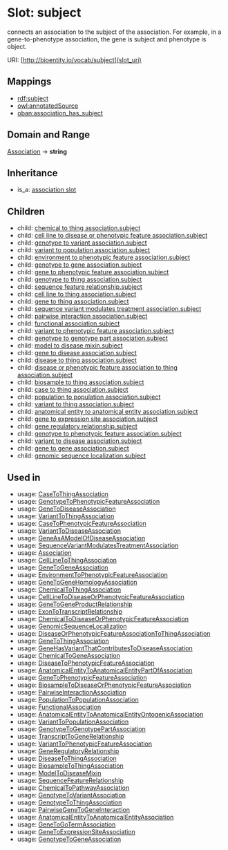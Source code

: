 # Slot: subject


connects an association to the subject of the association. For example, in a gene-to-phenotype association, the gene is subject and phenotype is object.

URI: [http://bioentity.io/vocab/subject](slot_uri)
## Mappings

 * [rdf:subject](http://purl.obolibrary.org/obo/rdf_subject)
 * [owl:annotatedSource](http://purl.obolibrary.org/obo/owl_annotatedSource)
 * [oban:association_has_subject](http://purl.obolibrary.org/obo/oban_association_has_subject)
## Domain and Range

[Association](Association.md) -> **string**
## Inheritance

 *  is_a: [association slot](association_slot.md)
## Children

 *  child: [chemical to thing association.subject](chemical_to_thing_association_subject.md)
 *  child: [cell line to disease or phenotypic feature association.subject](cell_line_to_disease_or_phenotypic_feature_association_subject.md)
 *  child: [genotype to variant association.subject](genotype_to_variant_association_subject.md)
 *  child: [variant to population association.subject](variant_to_population_association_subject.md)
 *  child: [environment to phenotypic feature association.subject](environment_to_phenotypic_feature_association_subject.md)
 *  child: [genotype to gene association.subject](genotype_to_gene_association_subject.md)
 *  child: [gene to phenotypic feature association.subject](gene_to_phenotypic_feature_association_subject.md)
 *  child: [genotype to thing association.subject](genotype_to_thing_association_subject.md)
 *  child: [sequence feature relationship.subject](sequence_feature_relationship_subject.md)
 *  child: [cell line to thing association.subject](cell_line_to_thing_association_subject.md)
 *  child: [gene to thing association.subject](gene_to_thing_association_subject.md)
 *  child: [sequence variant modulates treatment association.subject](sequence_variant_modulates_treatment_association_subject.md)
 *  child: [pairwise interaction association.subject](pairwise_interaction_association_subject.md)
 *  child: [functional association.subject](functional_association_subject.md)
 *  child: [variant to phenotypic feature association.subject](variant_to_phenotypic_feature_association_subject.md)
 *  child: [genotype to genotype part association.subject](genotype_to_genotype_part_association_subject.md)
 *  child: [model to disease mixin.subject](model_to_disease_mixin_subject.md)
 *  child: [gene to disease association.subject](gene_to_disease_association_subject.md)
 *  child: [disease to thing association.subject](disease_to_thing_association_subject.md)
 *  child: [disease or phenotypic feature association to thing association.subject](disease_or_phenotypic_feature_association_to_thing_association_subject.md)
 *  child: [biosample to thing association.subject](biosample_to_thing_association_subject.md)
 *  child: [case to thing association.subject](case_to_thing_association_subject.md)
 *  child: [population to population association.subject](population_to_population_association_subject.md)
 *  child: [variant to thing association.subject](variant_to_thing_association_subject.md)
 *  child: [anatomical entity to anatomical entity association.subject](anatomical_entity_to_anatomical_entity_association_subject.md)
 *  child: [gene to expression site association.subject](gene_to_expression_site_association_subject.md)
 *  child: [gene regulatory relationship.subject](gene_regulatory_relationship_subject.md)
 *  child: [genotype to phenotypic feature association.subject](genotype_to_phenotypic_feature_association_subject.md)
 *  child: [variant to disease association.subject](variant_to_disease_association_subject.md)
 *  child: [gene to gene association.subject](gene_to_gene_association_subject.md)
 *  child: [genomic sequence localization.subject](genomic_sequence_localization_subject.md)
## Used in

 *  usage: [CaseToThingAssociation](CaseToThingAssociation.md)
 *  usage: [GenotypeToPhenotypicFeatureAssociation](GenotypeToPhenotypicFeatureAssociation.md)
 *  usage: [GeneToDiseaseAssociation](GeneToDiseaseAssociation.md)
 *  usage: [VariantToThingAssociation](VariantToThingAssociation.md)
 *  usage: [CaseToPhenotypicFeatureAssociation](CaseToPhenotypicFeatureAssociation.md)
 *  usage: [VariantToDiseaseAssociation](VariantToDiseaseAssociation.md)
 *  usage: [GeneAsAModelOfDiseaseAssociation](GeneAsAModelOfDiseaseAssociation.md)
 *  usage: [SequenceVariantModulatesTreatmentAssociation](SequenceVariantModulatesTreatmentAssociation.md)
 *  usage: [Association](Association.md)
 *  usage: [CellLineToThingAssociation](CellLineToThingAssociation.md)
 *  usage: [GeneToGeneAssociation](GeneToGeneAssociation.md)
 *  usage: [EnvironmentToPhenotypicFeatureAssociation](EnvironmentToPhenotypicFeatureAssociation.md)
 *  usage: [GeneToGeneHomologyAssociation](GeneToGeneHomologyAssociation.md)
 *  usage: [ChemicalToThingAssociation](ChemicalToThingAssociation.md)
 *  usage: [CellLineToDiseaseOrPhenotypicFeatureAssociation](CellLineToDiseaseOrPhenotypicFeatureAssociation.md)
 *  usage: [GeneToGeneProductRelationship](GeneToGeneProductRelationship.md)
 *  usage: [ExonToTranscriptRelationship](ExonToTranscriptRelationship.md)
 *  usage: [ChemicalToDiseaseOrPhenotypicFeatureAssociation](ChemicalToDiseaseOrPhenotypicFeatureAssociation.md)
 *  usage: [GenomicSequenceLocalization](GenomicSequenceLocalization.md)
 *  usage: [DiseaseOrPhenotypicFeatureAssociationToThingAssociation](DiseaseOrPhenotypicFeatureAssociationToThingAssociation.md)
 *  usage: [GeneToThingAssociation](GeneToThingAssociation.md)
 *  usage: [GeneHasVariantThatContributesToDiseaseAssociation](GeneHasVariantThatContributesToDiseaseAssociation.md)
 *  usage: [ChemicalToGeneAssociation](ChemicalToGeneAssociation.md)
 *  usage: [DiseaseToPhenotypicFeatureAssociation](DiseaseToPhenotypicFeatureAssociation.md)
 *  usage: [AnatomicalEntityToAnatomicalEntityPartOfAssociation](AnatomicalEntityToAnatomicalEntityPartOfAssociation.md)
 *  usage: [GeneToPhenotypicFeatureAssociation](GeneToPhenotypicFeatureAssociation.md)
 *  usage: [BiosampleToDiseaseOrPhenotypicFeatureAssociation](BiosampleToDiseaseOrPhenotypicFeatureAssociation.md)
 *  usage: [PairwiseInteractionAssociation](PairwiseInteractionAssociation.md)
 *  usage: [PopulationToPopulationAssociation](PopulationToPopulationAssociation.md)
 *  usage: [FunctionalAssociation](FunctionalAssociation.md)
 *  usage: [AnatomicalEntityToAnatomicalEntityOntogenicAssociation](AnatomicalEntityToAnatomicalEntityOntogenicAssociation.md)
 *  usage: [VariantToPopulationAssociation](VariantToPopulationAssociation.md)
 *  usage: [GenotypeToGenotypePartAssociation](GenotypeToGenotypePartAssociation.md)
 *  usage: [TranscriptToGeneRelationship](TranscriptToGeneRelationship.md)
 *  usage: [VariantToPhenotypicFeatureAssociation](VariantToPhenotypicFeatureAssociation.md)
 *  usage: [GeneRegulatoryRelationship](GeneRegulatoryRelationship.md)
 *  usage: [DiseaseToThingAssociation](DiseaseToThingAssociation.md)
 *  usage: [BiosampleToThingAssociation](BiosampleToThingAssociation.md)
 *  usage: [ModelToDiseaseMixin](ModelToDiseaseMixin.md)
 *  usage: [SequenceFeatureRelationship](SequenceFeatureRelationship.md)
 *  usage: [ChemicalToPathwayAssociation](ChemicalToPathwayAssociation.md)
 *  usage: [GenotypeToVariantAssociation](GenotypeToVariantAssociation.md)
 *  usage: [GenotypeToThingAssociation](GenotypeToThingAssociation.md)
 *  usage: [PairwiseGeneToGeneInteraction](PairwiseGeneToGeneInteraction.md)
 *  usage: [AnatomicalEntityToAnatomicalEntityAssociation](AnatomicalEntityToAnatomicalEntityAssociation.md)
 *  usage: [GeneToGoTermAssociation](GeneToGoTermAssociation.md)
 *  usage: [GeneToExpressionSiteAssociation](GeneToExpressionSiteAssociation.md)
 *  usage: [GenotypeToGeneAssociation](GenotypeToGeneAssociation.md)
